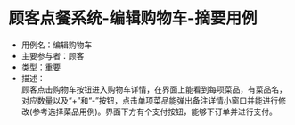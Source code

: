 # 顾客点餐系统-编辑购物车-摘要用例

- 用例名：编辑购物车
- 主要参与者：顾客
- 类型：重要
- 描述：</br>
顾客点击购物车按钮进入购物车详情，在界面上能看到每项菜品，有菜品名，对应数量以及“+”和“-”按钮，点击单项菜品能弹出备注详情小窗口并能进行修改(参考选择菜品用例)。界面下方有个支付按钮，能够下订单并进行支付。